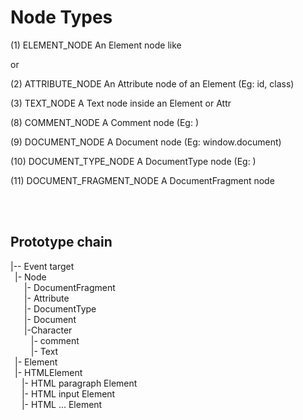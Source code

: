 # Node Types
(1) ELEMENT_NODE
An Element node like <p> or <div>

(2) ATTRIBUTE_NODE
An Attribute node of an Element (Eg: id, class)

(3) TEXT_NODE
A Text node inside an Element or Attr

(8) COMMENT_NODE
A Comment node (Eg: <!-- hi -->)

(9) DOCUMENT_NODE
A Document node (Eg: window.document)

(10) DOCUMENT_TYPE_NODE
A DocumentType node (Eg: <!DOCTYPE html>)

(11) DOCUMENT_FRAGMENT_NODE
A DocumentFragment node

<br><br>


## Prototype chain

|-- Event target <br>
&ensp;|- Node <br>
&ensp; &ensp;  |- DocumentFragment <br>
 &ensp; &ensp; |- Attribute <br>
 &ensp; &ensp;   |- DocumentType <br>
   &ensp; &ensp;  |- Document <br>
     &ensp; &ensp;  |-Character <br>
      &ensp; &ensp; &ensp; |- comment <br>
      &ensp; &ensp; &ensp; |- Text <br>
&ensp;|- Element <br>
&ensp;|- HTMLElement <br>
&ensp;&ensp; |- HTML paragraph Element <br>
&ensp;&ensp; |- HTML input Element <br>
&ensp;&ensp; |- HTML ... Element <br>